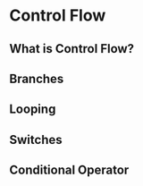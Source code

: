 # Control Flow

## What is Control Flow?

## Branches

## Looping

## Switches

## Conditional Operator
